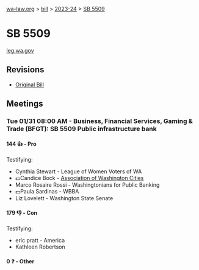 [wa-law.org](/) > [bill](/bill/) > [2023-24](/bill/2023-24/) > [SB 5509](/bill/2023-24/sb/5509/)

# SB 5509
[leg.wa.gov](https://app.leg.wa.gov/billsummary?BillNumber=5509&Year=2023&Initiative=false)

## Revisions
* [Original Bill](1/)

## Meetings
### Tue 01/31 08:00 AM - Business, Financial Services, Gaming & Trade (BFGT): SB 5509 Public infrastructure bank
#### 144 👍 - Pro
Testifying:
* Cynthia Stewart - League of Women Voters of WA
* 💵Candice Bock - [Association of Washington Cities](/org/association_of_washington_cities/)
* Marco Rosaire Rossi - Washingtonians for Public Banking
* 💵Paula Sardinas - WBBA
* Liz  Lovelett - Washington State Senate

#### 179 👎 - Con
Testifying:
* eric pratt - America
* Kathleen Robertson

#### 0 ❓ - Other
